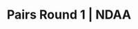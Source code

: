 ---
layout: match
title: Pairs Round 1 | NDAA
keywords: NDAA, norwich & district anglers association, norwich & district anglers, norwich and district angling, norwich & district, matches, fishing match, match result, pairs series round 1, pairs round 1
match-period: rounds
match-type: pairs
sections:
  - title: Match Information
    hash: match-info
    css-class: match-info
    paragraphs:
      - hdr:
        img:
        sentences:
          - txt: Series to be decided by Pairs' aggregate weight from 6 of the 7 rounds (each Pair can drop their lowest aggregate weight from a given round).
          - txt: Each pairing will be split between Zone A and Zone B.
          # - txt: Each Zone will consist of 2 sections.
          # - txt: Payout Per Round
          # - ulist-items:
          #   - item: Top 4 Pairs based on section points.
          #   - item: Top 2 anglers per section.
          - txt: Pairs wishing to enter the Series please pay £40 entry fee on Round 1.
          - txt: There may be space on each round for Pairs to fish without being included in the Series.
          - txt: Please contact the match organiser, **Tony Gibbons 01603 4009738 / [tony.gibbons@ndaa.org.uk](mailto:tony.gibbons@ndaa.org.uk)**, for further information.
  - title: Match Result
    hash: match-result
    paragraphs:
      - hdr:
        img:
        sentences:
          - txt: Pairs result on the day decided by points (result shown above).
          - txt: Series to be decided by Pairs' aggregate weight from 6 of the 7 rounds (each Pair can drop their lowest aggregate weight from a given round).
  - title: 
    hash:
    css-class: table-container
    paragraphs:
      - result-file: pairs-r1
---